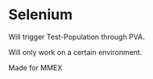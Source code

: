 # Selenium
Will trigger Test-Population through PVA. 

Will only work on a certain environment.

Made for MMEX
